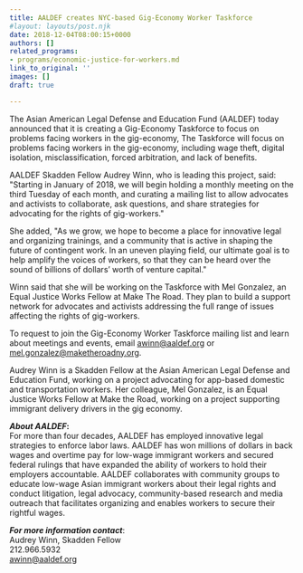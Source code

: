 ```yaml
---
title: AALDEF creates NYC-based Gig-Economy Worker Taskforce
#layout: layouts/post.njk
date: 2018-12-04T08:00:15+0000
authors: []
related_programs:
- programs/economic-justice-for-workers.md
link_to_original: ''
images: []
draft: true

---
```

The Asian American Legal Defense and Education Fund (AALDEF) today announced that it is creating a Gig-Economy Taskforce to focus on problems facing workers in the gig-economy, The Taskforce will focus on problems facing workers in the gig-economy, including wage theft, digital isolation, misclassification, forced arbitration, and lack of benefits.

AALDEF Skadden Fellow Audrey Winn, who is leading this project, said: "Starting in January of 2018, we will begin holding a monthly meeting on the third Tuesday of each month, and curating a mailing list to allow advocates and activists to collaborate, ask questions, and share strategies for advocating for the rights of gig-workers."

She added, "As we grow, we hope to become a place for innovative legal and organizing trainings, and a community that is active in shaping the future of contingent work. In an uneven playing field, our ultimate goal is to help amplify the voices of workers, so that they can be heard over the sound of billions of dollars’ worth of venture capital."

Winn said that she will be working on the Taskforce with Mel Gonzalez, an Equal Justice Works Fellow at Make The Road. They plan to build a support network for advocates and activists addressing the full range of issues affecting the rights of gig-workers.

To request to join the Gig-Economy Worker Taskforce mailing list and learn about meetings and events, email awinn@aaldef.org or mel.gonzalez@maketheroadny.org.

Audrey Winn is a Skadden Fellow at the Asian American Legal Defense and Education Fund, working on a project advocating for app-based domestic and transportation workers. Her colleague, Mel Gonzalez, is an Equal Justice Works Fellow at Make the Road, working on a project supporting immigrant delivery drivers in the gig economy.

**_About AALDEF_:**  
For more than four decades, AALDEF has employed innovative legal strategies to enforce labor laws. AALDEF has won millions of dollars in back wages and overtime pay for low-wage immigrant workers and secured federal rulings that have expanded the ability of workers to hold their employers accountable. AALDEF collaborates with community groups to educate low-wage Asian immigrant workers about their legal rights and conduct litigation, legal advocacy, community-based research and media outreach that facilitates organizing and enables workers to secure their rightful wages.

**_For more information contact_**:  
Audrey Winn, Skadden Fellow  
212\.966.5932  
awinn@aaldef.org
